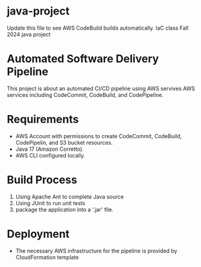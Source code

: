 # java-project
Update this file to see AWS CodeBuild builds automatically. IaC class Fall 2024 java project
# Automated Software Delivery Pipeline
This project is about an automated CI/CD pipeline using AWS servives AWS services including CodeCommit, CodeBuild, and CodePipeline.
# Requirements
- AWS Account with permissions to create CodeCommit, CodeBuild, CodePipelin, and S3 bucket resources.
- Java 17 (Amazon Corretto).
- AWS CLI configured locally.
# Build Process
1. Using Apache Ant to complete Java source
2. Using JUnit to run unit tests
3. package the application into a '.jar' file.
# Deployment
- The necessary AWS infrastructure for the pipeline is provided by CloudFormation template

